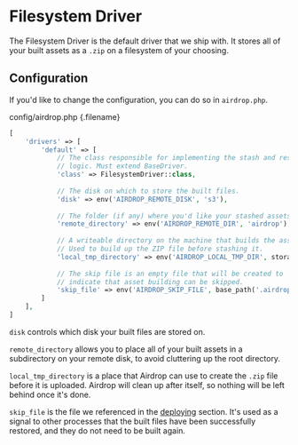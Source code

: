 # Filesystem Driver

The Filesystem Driver is the default driver that we ship with. It stores all of your built assets as a `.zip` on a filesystem of your choosing. 


## Configuration

If you'd like to change the configuration, you can do so in `airdrop.php`.

config/airdrop.php {.filename}
```php
[
    'drivers' => [
        'default' => [
            // The class responsible for implementing the stash and restore
            // logic. Must extend BaseDriver.
            'class' => FilesystemDriver::class,
        
            // The disk on which to store the built files.
            'disk' => env('AIRDROP_REMOTE_DISK', 's3'),
        
            // The folder (if any) where you'd like your stashed assets to reside.
            'remote_directory' => env('AIRDROP_REMOTE_DIR', 'airdrop'),
        
            // A writeable directory on the machine that builds the assets.
            // Used to build up the ZIP file before stashing it.
            'local_tmp_directory' => env('AIRDROP_LOCAL_TMP_DIR', storage_path('framework')),
        
            // The skip file is an empty file that will be created to
            // indicate that asset building can be skipped.
            'skip_file' => env('AIRDROP_SKIP_FILE', base_path('.airdrop_skip')),
        ]
    ],
]

```


`disk` controls which disk your built files are stored on.

`remote_directory` allows you to place all of your built assets in a subdirectory on your remote disk, to avoid cluttering up the root directory.

`local_tmp_directory` is a place that Airdrop can use to create the `.zip` file before it is uploaded. Airdrop will clean up after itself, so nothing will be left behind once it's done.

`skip_file` is the file we referenced in the [deploying](/deploying) section. It's used as a signal to other processes that the built files have been successfully restored, and they do not need to be built again.

